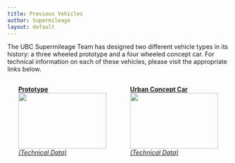 ```yaml
---
title: Previous Vehicles
author: Supermileage
layout: default
---
```

The UBC Supermileage Team has designed two different vehicle types in its history: a three wheeled prototype and a four wheeled concept car. For technical information on each of these vehicles, please visit the appropriate links below.

<div style="width: 100%; padding-top:15px;">
  <div style="width: 200px; float: left; position: relative; padding-left:25px; padding-bottom:50px;">
    <a href="http://supermileage.ca/team/previous-vehicles/prototype"><strong> Prototype</strong></a><br /> <a href="http://supermileage.ca/team/previous-vehicles/prototype"><img class="alignnone" style="margin: 0px 0px;" title="The Winning Team" src="http://www.supermileage.ca/images/photos/UBCST009_tn.jpg" alt="" width="200" height="127" /></a><br /> <a title="Technical Specifications" href="http://www.sites.mech.ubc.ca/~supermileage/TechnicalSpecs/Technical%20Specifications-Prototype.pdf" target="_blank"><em>(Technical Data)</em></a>
  </div>

  <div style="width: 200px; float: right;position: relative;padding-right:25px;">
    <a href="http://supermileage.ca/team/previous-vehicles/urban-concept-car"><strong> Urban Concept Car</strong></a><br /> <a href="http://supermileage.ca/team/previous-vehicles/urban-concept-car"><img class="alignnone" style="margin: 0px 0px;" title="The Argo" src="http://www.supermileage.ca/images/photos/IMG_2027.resize.jpg" alt="" width="200" height="127" /></a><br /> <a title="Technical Specifications" href="http://www.sites.mech.ubc.ca/~supermileage/TechnicalSpecs/Technical%20Specifications-Argo.pdf" target="_blank"><em>(Technical Data)</em></a>
  </div>
</div>
